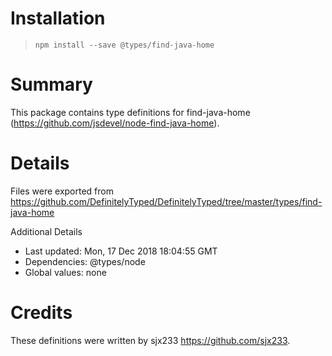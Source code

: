 # Installation
> `npm install --save @types/find-java-home`

# Summary
This package contains type definitions for find-java-home (https://github.com/jsdevel/node-find-java-home).

# Details
Files were exported from https://github.com/DefinitelyTyped/DefinitelyTyped/tree/master/types/find-java-home

Additional Details
 * Last updated: Mon, 17 Dec 2018 18:04:55 GMT
 * Dependencies: @types/node
 * Global values: none

# Credits
These definitions were written by sjx233 <https://github.com/sjx233>.
